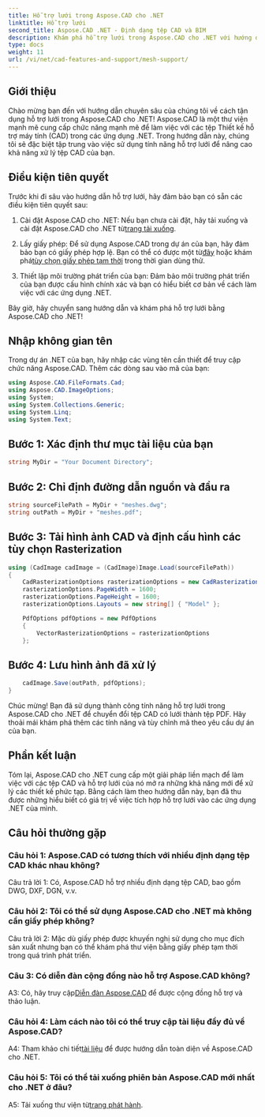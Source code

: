 ```yaml
---
title: Hỗ trợ lưới trong Aspose.CAD cho .NET
linktitle: Hỗ trợ lưới
second_title: Aspose.CAD .NET - Định dạng tệp CAD và BIM
description: Khám phá hỗ trợ lưới trong Aspose.CAD cho .NET với hướng dẫn từng bước của chúng tôi. Chuyển đổi tập tin CAD sang PDF dễ dàng.
type: docs
weight: 11
url: /vi/net/cad-features-and-support/mesh-support/
---
```

## Giới thiệu

Chào mừng bạn đến với hướng dẫn chuyên sâu của chúng tôi về cách tận dụng hỗ trợ lưới trong Aspose.CAD cho .NET! Aspose.CAD là một thư viện mạnh mẽ cung cấp chức năng mạnh mẽ để làm việc với các tệp Thiết kế hỗ trợ máy tính (CAD) trong các ứng dụng .NET. Trong hướng dẫn này, chúng tôi sẽ đặc biệt tập trung vào việc sử dụng tính năng hỗ trợ lưới để nâng cao khả năng xử lý tệp CAD của bạn.

## Điều kiện tiên quyết

Trước khi đi sâu vào hướng dẫn hỗ trợ lưới, hãy đảm bảo bạn có sẵn các điều kiện tiên quyết sau:

1.  Cài đặt Aspose.CAD cho .NET: Nếu bạn chưa cài đặt, hãy tải xuống và cài đặt Aspose.CAD cho .NET từ[trang tải xuống](https://releases.aspose.com/cad/net/).

2.  Lấy giấy phép: Để sử dụng Aspose.CAD trong dự án của bạn, hãy đảm bảo bạn có giấy phép hợp lệ. Bạn có thể có được một từ[đây](https://purchase.aspose.com/buy) hoặc khám phá[tùy chọn giấy phép tạm thời](https://purchase.aspose.com/temporary-license/) trong thời gian dùng thử.

3. Thiết lập môi trường phát triển của bạn: Đảm bảo môi trường phát triển của bạn được cấu hình chính xác và bạn có hiểu biết cơ bản về cách làm việc với các ứng dụng .NET.

Bây giờ, hãy chuyển sang hướng dẫn và khám phá hỗ trợ lưới bằng Aspose.CAD cho .NET!

## Nhập không gian tên

Trong dự án .NET của bạn, hãy nhập các vùng tên cần thiết để truy cập chức năng Aspose.CAD. Thêm các dòng sau vào mã của bạn:

```csharp
using Aspose.CAD.FileFormats.Cad;
using Aspose.CAD.ImageOptions;
using System;
using System.Collections.Generic;
using System.Linq;
using System.Text;

```

## Bước 1: Xác định thư mục tài liệu của bạn

```csharp
string MyDir = "Your Document Directory";
```

## Bước 2: Chỉ định đường dẫn nguồn và đầu ra

```csharp
string sourceFilePath = MyDir + "meshes.dwg";
string outPath = MyDir + "meshes.pdf";
```

## Bước 3: Tải hình ảnh CAD và định cấu hình các tùy chọn Rasterization

```csharp
using (CadImage cadImage = (CadImage)Image.Load(sourceFilePath))
{
    CadRasterizationOptions rasterizationOptions = new CadRasterizationOptions();
    rasterizationOptions.PageWidth = 1600;
    rasterizationOptions.PageHeight = 1600;
    rasterizationOptions.Layouts = new string[] { "Model" };

    PdfOptions pdfOptions = new PdfOptions
    {
        VectorRasterizationOptions = rasterizationOptions
    };
```

## Bước 4: Lưu hình ảnh đã xử lý

```csharp
    cadImage.Save(outPath, pdfOptions);
}
```

Chúc mừng! Bạn đã sử dụng thành công tính năng hỗ trợ lưới trong Aspose.CAD cho .NET để chuyển đổi tệp CAD có lưới thành tệp PDF. Hãy thoải mái khám phá thêm các tính năng và tùy chỉnh mã theo yêu cầu dự án của bạn.

## Phần kết luận

Tóm lại, Aspose.CAD cho .NET cung cấp một giải pháp liền mạch để làm việc với các tệp CAD và hỗ trợ lưới của nó mở ra những khả năng mới để xử lý các thiết kế phức tạp. Bằng cách làm theo hướng dẫn này, bạn đã thu được những hiểu biết có giá trị về việc tích hợp hỗ trợ lưới vào các ứng dụng .NET của mình.

## Câu hỏi thường gặp

### Câu hỏi 1: Aspose.CAD có tương thích với nhiều định dạng tệp CAD khác nhau không?

Câu trả lời 1: Có, Aspose.CAD hỗ trợ nhiều định dạng tệp CAD, bao gồm DWG, DXF, DGN, v.v.

### Câu hỏi 2: Tôi có thể sử dụng Aspose.CAD cho .NET mà không cần giấy phép không?

Câu trả lời 2: Mặc dù giấy phép được khuyến nghị sử dụng cho mục đích sản xuất nhưng bạn có thể khám phá thư viện bằng giấy phép tạm thời trong quá trình phát triển.

### Câu 3: Có diễn đàn cộng đồng nào hỗ trợ Aspose.CAD không?

 A3: Có, hãy truy cập[Diễn đàn Aspose.CAD](https://forum.aspose.com/c/cad/19) để được cộng đồng hỗ trợ và thảo luận.

### Câu hỏi 4: Làm cách nào tôi có thể truy cập tài liệu đầy đủ về Aspose.CAD?

 A4: Tham khảo chi tiết[tài liệu](https://reference.aspose.com/cad/net/) để được hướng dẫn toàn diện về Aspose.CAD cho .NET.

### Câu hỏi 5: Tôi có thể tải xuống phiên bản Aspose.CAD mới nhất cho .NET ở đâu?

 A5: Tải xuống thư viện từ[trang phát hành](https://releases.aspose.com/cad/net/).